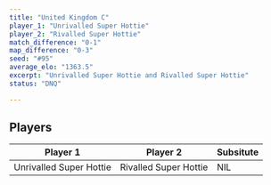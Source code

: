 ```yaml
---
title: "United Kingdom C"
player_1: "Unrivalled Super Hottie"
player_2: "Rivalled Super Hottie"
match_difference: "0-1"
map_difference: "0-3"
seed: "#95"
average_elo: "1363.5"
excerpt: "Unrivalled Super Hottie and Rivalled Super Hottie"
status: "DNQ"

---
```

## Players

| Player 1 | Player 2 | Subsitute |
| -- | -- | -- |
| Unrivalled Super Hottie | Rivalled Super Hottie | NIL |
